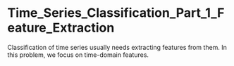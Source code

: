 # Time_Series_Classification_Part_1_Feature_Extraction
Classification of time series usually needs extracting features from them. In this problem, we focus on time-domain features.
